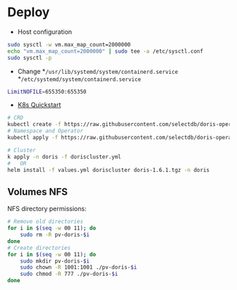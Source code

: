 # Deploy

* Host configuration
```bash
sudo sysctl -w vm.max_map_count=2000000
echo "vm.max_map_count=2000000" | sudo tee -a /etc/sysctl.conf
sudo sysctl -p
```

* Change 
    *```/usr/lib/systemd/system/containerd.service```
    *```/etc/systemd/system/containerd.service```
```bash
LimitNOFILE=655350:655350
```


* [K8s Quickstart](https://doris.apache.org/docs/install/cluster-deployment/k8s-deploy/install-quickstart)

```bash
# CRD
kubectl create -f https://raw.githubusercontent.com/selectdb/doris-operator/master/config/crd/bases/doris.selectdb.com_dorisclusters.yaml
# Namespace and Operator
kubectl apply -f https://raw.githubusercontent.com/selectdb/doris-operator/master/config/operator/operator.yaml

# Cluster
k apply -n doris -f doriscluster.yml
#   OR
helm install -f values.yml doriscluster doris-1.6.1.tgz -n doris
```



## Volumes NFS

NFS directory permissions:
```bash
# Remove old directories
for i in $(seq -w 00 11); do
    sudo rm -R pv-doris-$i
done
# Create directories
for i in $(seq -w 00 11); do
    sudo mkdir pv-doris-$i
    sudo chown -R 1001:1001 ./pv-doris-$i
    sudo chmod -R 777 ./pv-doris-$i
done
```
